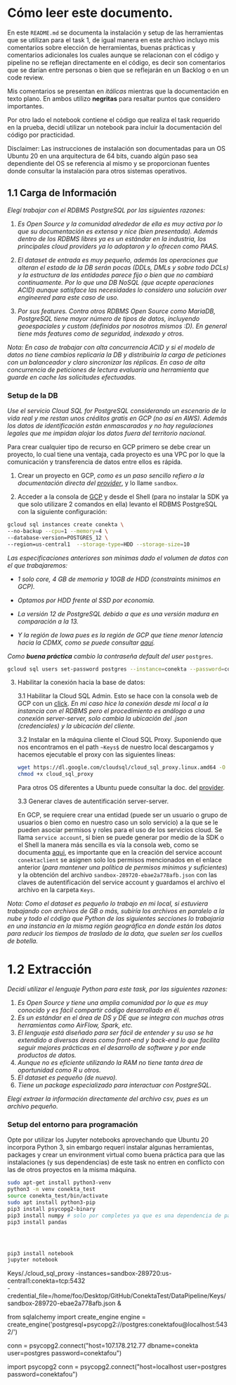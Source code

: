 # Cómo leer este documento.

En este `README.md` se documenta la instalación y setup de las herramientas que se utilizan para el task 1, de igual manera en este archivo incluyo mis comentarios sobre elección de herramientas, buenas prácticas y comentarios adicionales los cuales aunque se relacionan con el código y pipeline no se reflejan directamente en el código, es decir son comentarios que se darían entre personas o bien que se reflejarán en un Backlog o en un code review. 

Mis comentarios se presentan en *itálicas* mientras que la documentación en texto plano. En ambos utilizo __negritas__ para resaltar puntos que considero importantes.

Por otro lado el  notebook contiene el código que realiza el task requerido en la prueba, decidí utilizar un notebook para incluir la documentación del código por practicidad.    

Disclaimer: Las instrucciones de instalación son documentadas para un OS Ubuntu 20 en una arquitectura de 64 bits, cuando algún paso sea dependiente del OS se referencia al mismo y se proporcionan fuentes donde consultar la instalación para otros sistemas operativos.   

## 1.1 Carga de Información 

*Elegí trabajar con el RDBMS PostgreSQL por las siguientes razones:*

1. *Es Open Source y la comunidad alrededor de ella es muy activa por lo que su documentación es extensa y nice (bien presentada). Además dentro de los RDBMS libres ya es un estándar en la industria, los principales cloud providers ya lo adoptaron y lo ofrecen como PAAS.* 

2. *El dataset de entrada es muy pequeño, además las operaciones que alteran el estado de la DB serán pocas (DDLs, DMLs y sobre todo DCLs) y la estructura de las entidades parece fijo o bien que no cambiará continuamente. Por lo que una DB NoSQL (que acepte operaciones ACID) aunque satisface las necesidades lo considero una solución over engineered para este caso de uso.* 

3. *Por sus features. Contra otros RDBMS Open Source como MariaDB, PostgreSQL tiene mayor número de tipos de datos, incluyendo geoespaciales y custom (definidos por nosotros mismos :D).  En general tiene más features como de seguridad, indexado y otros.*


*Nota: En caso de trabajar con alta concurrencia ACID y si el modelo de datos no tiene cambios replicaría la DB y distribuiría la carga de peticiones con un balanceador y claro sincronizar las réplicas. En caso de alta concurrencia de peticiones de lectura evaluaría una herramienta que guarde en cache las solicitudes efectuadas.* 

### Setup de la DB

*Use el servicio Cloud SQL for PostgreSQL considerando un escenario de la vida real y me restan unos créditos gratis en GCP (no así en AWS).
Además los datos de identificación están enmascarados y no hay regulaciones legales que me impidan alojar los datos fuera del territorio nacional.*

Para crear cualquier tipo de recurso en GCP primero se debe crear un proyecto, lo cual tiene una ventaja, cada proyecto es una VPC por lo que la comunicación y transferencia de datos entre ellos es rápida. 

1. Crear un proyecto en GCP, *como es un paso sencillo refiero a la documentación directa del [provider](https://cloud.google.com/appengine/docs/standard/nodejs/building-app/creating-project)*, y lo llame `sandbox`. 

2. Acceder a la consola de [GCP](https://console.cloud.google.com/) y desde el Shell (para no instalar la SDK ya que solo utilizare 2 comandos en ella) levanto el RDBMS PostgreSQL con la siguiente configuración: 

```bash 
gcloud sql instances create conekta \
--no-backup --cpu=1 --memory=4 \
--database-version=POSTGRES_12 \
--region=us-central1  --storage-type=HDD --storage-size=10
```
*Las especificaciones anteriores son mínimas dado el volumen de datos con el que trabajaremos:*

+ *1 solo core, 4 GB de memoria y 10GB de HDD (constraints minimos en GCP).*
+ *Optamos por HDD frente al SSD por economía.* 
+ *La versión 12 de PostgreSQL debido a que es una versión madura en comparación a la 13.*

+ *Y la región de Iowa pues es la región de GCP que tiene menor latencia hacia la CDMX, como se puede consultar [aquí](https://gcping.com/).*  


*Como __buena práctica__ cambio la contraseña default del user* `postgres`.

```bash 
gcloud sql users set-password postgres --instance=conekta --password=conektafou
```

3. Habilitar la conexión hacia la base de datos: 

    3.1 Habilitar la Cloud SQL Admin. Esto se hace con la consola web de GCP con un [click](https://console.cloud.google.com/flows/enableapi?apiid=sqladmin&redirect=https://console.cloud.google.com&_ga=2.56133611.1105447096.1607143925-1191023216.1607143925).
    *En mi caso hice la conexión desde mi local a la instancia con el RDBMS pero el procedimiento es análogo a una conexión server-server, solo cambia la ubicación del .json (credenciales) y la ubicación del cliente.*


    3.2 Instalar en la máquina cliente el Cloud SQL Proxy. Suponiendo que nos encontramos en el path `~Keys$` de nuestro local descargamos y hacemos ejecutable el proxy con las siguientes líneas:

    ```bash 
    wget https://dl.google.com/cloudsql/cloud_sql_proxy.linux.amd64 -O cloud_sql_proxy
    chmod +x cloud_sql_proxy
    ```

    Para otros OS diferentes a Ubuntu puede consultar la doc. del [provider](https://cloud.google.com/sql/docs/postgres/sql-proxy#authentication-options).

    
    3.3 Generar claves de autentificación server-server. 

    En GCP, se requiere crear una entidad (puede ser un usuario o grupo de usuarios o bien como en nuestro caso un solo servicio) a la que se le pueden asociar permisos y roles para el uso de los servicios cloud. Se llama `service account`, si bien se puede generar por medio de la SDK o el Shell la manera más sencilla es vía la consola web, como se documenta [aqui](https://cloud.google.com/sql/docs/postgres/sql-proxy#create-service-account), es importante que en la creación del service account `conektaclient` se asignen solo los permisos mencionados en el enlace anterior (*para mantener una política de permisos mínimos y suficientes*) y la obtención del archivo `sandbox-289720-ebae2a778afb.json` con las claves de autentificación del service account y guardamos el archivo el archivo en la carpeta `Keys`.

*Nota: Como el dataset es pequeño lo trabajo en mi local, si estuviera trabajando con archivos de GB o más, subiría los archivos en paralelo a la nube y todo el código que Python de las siguientes secciones lo trabajaría en una instancia en la misma región geográfica en donde están los datos para reducir los tiempos de traslado de la data, que suelen ser los cuellos de botella.*

# 1.2 Extracción 

*Decidí utilizar el lenguaje Python para este task, por las siguientes razones:*
1. *Es Open Source y tiene una amplia comunidad por lo que es muy conocido y es fácil compartir código desarrollado en él.*   
2. *Es un estándar en el área de DS y DE que se integra con muchas otras herramientas como AirFlow, Spark, etc.*
3. *El lenguaje está diseñado para ser fácil de entender y su uso se ha extendido a diversas áreas como front-end y back-end lo que facilita seguir mejores prácticas en el desarrollo de software y por ende productos de datos.* 
4. *Aunque no es eficiente utilizando la RAM no tiene tanta área de oportunidad como R u otros.*  
5. *El dataset es pequeño (de nuevo).*
6. *Tiene un package especializado para interactuar con PostgreSQL.* 

*Elegí extraer la información directamente del archivo csv, pues es un archivo pequeño.* 

### Setup del entorno para programación 

Opte por utilizar los Jupyter notebooks aprovechando que Ubuntu 20 incorpora Python 3, sin embargo requerí instalar algunas herramientas, packages y crear un environment virtual como buena práctica para que las instalaciones (y sus dependencias)  de este task no entren en conflicto con las de otros proyectos en la misma máquina. 
 
```bash 
sudo apt-get install python3-venv
python3 -m venv conekta_test
source conekta_test/bin/activate
sudo apt install python3-pip
pip3 install psycopg2-binary
pip3 install numpy # solo por completes ya que es una dependencia de pandas
pip3 install pandas




pip3 install notebook
jupyter notebook 
```

Keys/./cloud_sql_proxy -instances=sandbox-289720:us-central1:conekta=tcp:5432 \
-credential_file=/home/foo/Desktop/GitHub/ConektaTest/DataPipeline/Keys/sandbox-289720-ebae2a778afb.json & 




from sqlalchemy import create_engine
engine = create_engine('postgresql+psycopg2://postgres:conektafou@localhost:5432/')

conn = psycopg2.connect("host=107.178.212.77 dbname=conekta user=postgres password=conektafou")

import psycopg2
conn = psycopg2.connect("host=localhost user=postgres password=conektafou")